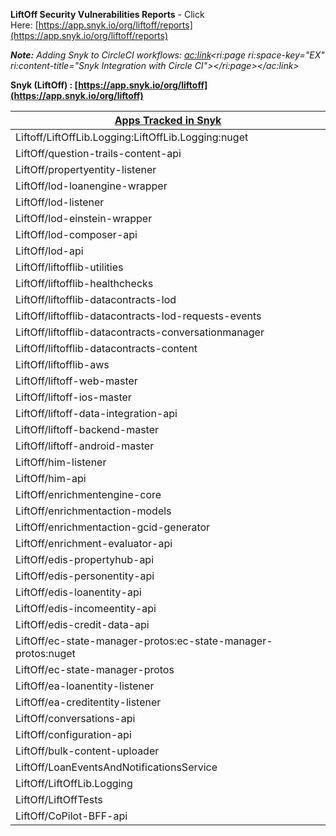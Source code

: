 
**LiftOff Security Vulnerabilities Reports** - Click Here: [https://app.snyk.io/org/liftoff/reports](https://app.snyk.io/org/liftoff/reports)

***Note:** Adding Snyk to CircleCI workflows: <ac:link><ri:page ri:space-key="EX" ri:content-title="Snyk Integration with Circle CI"></ri:page></ac:link>*



**Snyk (LiftOff) : [https://app.snyk.io/org/liftoff](https://app.snyk.io/org/liftoff)**


| [Apps Tracked in Snyk](https://app.snyk.io/org/liftoff/projects/) |
| --- |
| Liftoff/LiftOffLib.Logging:LiftOffLib.Logging:nuget |
| LiftOff/question-trails-content-api |
| LiftOff/propertyentity-listener |
| LiftOff/lod-loanengine-wrapper |
| LiftOff/lod-listener |
| LiftOff/lod-einstein-wrapper |
| LiftOff/lod-composer-api |
| LiftOff/lod-api |
| LiftOff/liftofflib-utilities |
| LiftOff/liftofflib-healthchecks |
| LiftOff/liftofflib-datacontracts-lod |
| LiftOff/liftofflib-datacontracts-lod-requests-events |
| LiftOff/liftofflib-datacontracts-conversationmanager |
| LiftOff/liftofflib-datacontracts-content |
| LiftOff/liftofflib-aws |
| LiftOff/liftoff-web-master |
| LiftOff/liftoff-ios-master |
| LiftOff/liftoff-data-integration-api |
| LiftOff/liftoff-backend-master |
| LiftOff/liftoff-android-master |
| LiftOff/him-listener |
| LiftOff/him-api |
| LiftOff/enrichmentengine-core |
| LiftOff/enrichmentaction-models |
| LiftOff/enrichmentaction-gcid-generator |
| LiftOff/enrichment-evaluator-api |
| LiftOff/edis-propertyhub-api |
| LiftOff/edis-personentity-api |
| LiftOff/edis-loanentity-api |
| LiftOff/edis-incomeentity-api |
| LiftOff/edis-credit-data-api |
| LiftOff/ec-state-manager-protos:ec-state-manager-protos:nuget |
| LiftOff/ec-state-manager-protos |
| LiftOff/ea-loanentity-listener |
| LiftOff/ea-creditentity-listener |
| LiftOff/conversations-api |
| LiftOff/configuration-api |
| LiftOff/bulk-content-uploader |
| LiftOff/LoanEventsAndNotificationsService |
| LiftOff/LiftOffLib.Logging |
| LiftOff/LiftOffTests |
| LiftOff/CoPilot-BFF-api |



